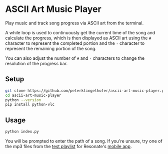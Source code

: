 # ASCII Art Music Player
Play music and track song progress via ASCII art from the terminal.

A while loop is used to continuously get the current time of the song and calculate the progress, which is then displayed as ASCII art using the `#` character to represent the completed portion and the `-` character to represent the remaining portion of the song.

You can also adjust the number of `#` and `-` characters to change the resolution of the progress bar.

## Setup
```sh
git clone https://github.com/peterklingelhofer/ascii-art-music-player.git
cd ascii-art-music-player
python --version
pip install python-vlc
```

## Usage
```sh
python index.py
```

You will be prompted to enter the path of a song. If you're unsure, try one of the mp3 files from the [test playlist](https://github.com/resonatecoop/mobile/blob/d01f5bad3186a343100f74575666d0506c973acc/client/test/index.ts) for Resonate's [mobile app](https://github.com/resonatecoop/mobile).